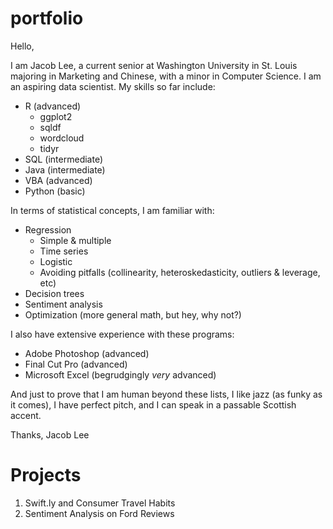 # portfolio

Hello,

I am Jacob Lee, a current senior at Washington University in St. Louis majoring in Marketing and Chinese, with a minor in Computer Science. I am an aspiring data scientist. My skills so far include:

* R (advanced)
  * ggplot2
  * sqldf
  * wordcloud
  * tidyr
* SQL (intermediate)
* Java (intermediate)
* VBA (advanced)
* Python (basic)

In terms of statistical concepts, I am familiar with:

* Regression
  * Simple & multiple
  * Time series
  * Logistic
  * Avoiding pitfalls (collinearity, heteroskedasticity, outliers & leverage, etc)
* Decision trees
* Sentiment analysis
* Optimization (more general math, but hey, why not?)

I also have extensive experience with these programs:

* Adobe Photoshop (advanced)
* Final Cut Pro (advanced)
* Microsoft Excel (begrudgingly *very* advanced)

And just to prove that I am human beyond these lists, I like jazz (as funky as it comes), I have perfect pitch, and I can speak in a passable Scottish accent.

Thanks,
Jacob Lee

# Projects
1. Swift.ly and Consumer Travel Habits
2. Sentiment Analysis on Ford Reviews
